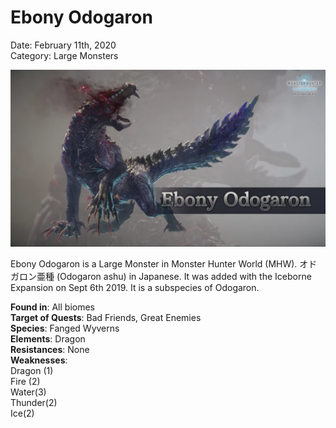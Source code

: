 # **Ebony Odogaron**  
Date: February 11th, 2020  
Category: Large Monsters  

![alt](images/Ebony.png)

Ebony Odogaron is a Large Monster in Monster Hunter World (MHW). オドガロン亜種 (Odogaron ashu) in Japanese. It was added with the Iceborne Expansion on Sept 6th 2019. It is a subspecies of Odogaron.
    
**Found in**: All biomes   
**Target of Quests**: Bad Friends, Great Enemies  
**Species**: Fanged Wyverns  
**Elements**: Dragon  
**Resistances**: None  
**Weaknesses**:  
Dragon (1)      
Fire (2)        
Water(3)        
Thunder(2)      
Ice(2)
